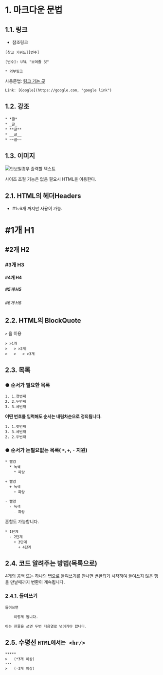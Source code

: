 # 1. 마크다운 문법

## 1.1. 링크
* 참조링크

```
[참고 키워드][변수]

[변수]: URL "보여줄 것"

* 외부링크
```
사용문법: [링크 가는 곳](링크, "보여줄 것")
```
Link: [Google](https://google.com, "google link")
```
## 1.2. 강조
```
* *글*
* _글_
* **글**
* __글__
* ~~글~~

```
## 1.3. 이미지

![안보일경우 출력할 텍스트](URL "링크를 설명할트텍스트")

사이즈 조절 기능은 없음 필요시 HTML을 이용한다.

## 2.1. HTML의 헤더Headers

* #1~6개 까지만 사용이 가능.
# #1개 H1
## #2개 H2
### #3개 H3
#### #4개 H4
##### #5개 H5
###### #6개 H6

## 2.2. HTML의 BlockQuote
```>``` 을 이용
```
> >1개
>	> >2개
>	>	> >3개
```

## 2.3. 목록
### ● 순서가 필요한 목록
```
1. 1.첫번째
2. 2.두번째
3. 3.세번째
```


**어떤 번호를 입력해도 순서는 내림차순으로 정의됩니다.**
```
1. 1.첫번째
3. 3.세번째
2. 2.두번째
```

### ● 순서가 는필요없는 목록( `*`, `+`, `-` 지원)
```
* 빨강
  * 녹색
    * 파랑

+ 빨강
  + 녹색
    + 파랑

- 빨강
  - 녹색
    - 파랑
```

혼합도 가능합니다.
```
* 1단계
  - 2단계
    + 3단계
      + 4단계
```

## 2.4. 코드 알려주는 방법(목록으로)
4개의 공백 또는 하나의 탭으로 들여쓰기를 만나면 변환되기 시작하여 들여쓰지 않은 행을 만날때까지 변환이 계속됩니다.

### 2.4.1. 들여쓰기
```
들여쓰면

    이렇게 됩니다.
    
이는 한줄을 쓰면 두번 다음열로 넘어가야 합니다.
```

## 2.5. 수평선 ```HTML에서는 <hr/>```

```
*****
>   (*3개 이상)
---
>   (-3개 이상)
```

